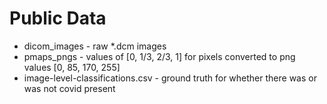 # Public Data

* dicom_images - raw *.dcm images
* pmaps_pngs - values of [0, 1/3, 2/3, 1] for pixels converted to png values [0, 85, 170, 255]
* image-level-classifications.csv - ground truth for whether there was or was not covid present